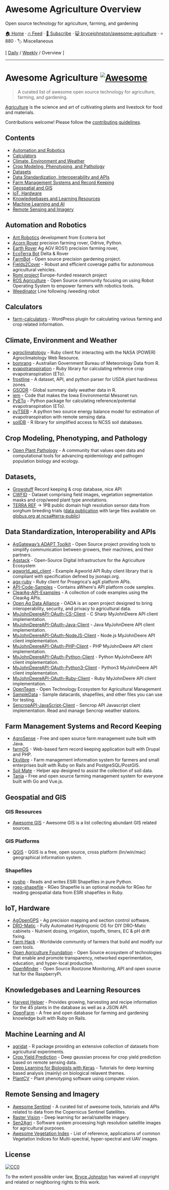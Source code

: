 # Awesome Agriculture Overview

Open source technology for agriculture, farming, and gardening

[🏠 Home](/README.md) · [🔥 Feed](https://test.trackawesomelist.com/brycejohnston/awesome-agriculture/rss.xml) · [📮 Subscribe](https://trackawesomelist.us17.list-manage.com/subscribe?u=d2f0117aa829c83a63ec63c2f&id=36a103854c) · [😺 brycejohnston/awesome-agriculture](https://github.com/brycejohnston/awesome-agriculture) · ⭐ 880 · 🏷️ Miscellaneous

[ [Daily](/content/brycejohnston/awesome-agriculture/README.md) / [Weekly](/content/brycejohnston/awesome-agriculture/week/README.md) / Overview ]

---

# Awesome Agriculture [![Awesome](https://awesome.re/badge.svg)](https://awesome.re)

> A curated list of awesome open source technology for agriculture, farming, and gardening.

[Agriculture](https://en.wikipedia.org/wiki/Agriculture) is the science and art of cultivating plants and livestock for food and materials.

Contributions welcome! Please follow the [contributing guidelines](https://github.com/beaorn/awesome-agriculture/blob/master/contributing.md).

## Contents

*   [Automation and Robotics](#automation-and-robotics)
*   [Calculators](#calculators)
*   [Climate, Environment and Weather](#climate-environment-and-weather)
*   [Crop Modeling, Phenotyping, and Pathology](#crop-modeling-phenotyping-and-pathology)
*   [Datasets](#datasets)
*   [Data Standardization, Interoperability and APIs](#data-standardization-interoperability-and-apis)
*   [Farm Management Systems and Record Keeping](#farm-management-systems-and-record-keeping)
*   [Geospatial and GIS](#geospatial-and-gis)
*   [IoT, Hardware](#iot-hardware)
*   [Knowledgebases and Learning Resources](#knowledgebases-and-learning-resources)
*   [Machine Learning and AI](#machine-learning-and-ai)
*   [Remote Sensing and Imagery](#remote-sensing-and-imagery)

## Automation and Robotics

*   [Ant Robotics](https://antrobotics.de/) development from Ecoterra bot
*   [Acorn Rover](https://github.com/Twisted-Fields) precision farming rover, Odrive, Python.
*   [Earth Rover](https://github.com/earthrover) Ag AGV ROS1) precision farming rover,
*   [EcoTerra Bot](https://ecoterrabot.com/) Delta & Rover
*   [FarmBot](https://github.com/farmbot) -  Open source precision gardening project.
*   [Fields2Cover](https://github.com/Fields2Cover/Fields2Cover) - Robust and efficient coverage paths for autonomous agricultural vehicles.
*   [Romi project](https://media.romi-project.eu/documents/index.html) Europe-funded research project
*   [ROS Agriculture](http://rosagriculture.org/) - Open Source community focusing on using Robot Operating System to empower farmers with robotics tools.
*   [Weedinator](https://hackaday.io/project/53896-weedinator-2019) Line following /weeding robot

## Calculators

*   [farm-calculators](https://github.com/brycejohnston/farm-calculators) - WordPress plugin for calculating various farming and crop related information.

## Climate, Environment and Weather

*   [agroclimatology](https://github.com/brycejohnston/agroclimatology) - Ruby client for interacting with the NASA (POWER) Agroclimatology Web Resource.
*   [bomrang](https://github.com/ropensci/bomrang) - Australian Government Bureau of Meteorology Data from R.
*   [evapotranspiration](https://github.com/brycejohnston/evapotranspiration) - Ruby library for calculating reference crop evapotranspiration (ETo).
*   [frostline](https://github.com/waldoj/frostline) - A dataset, API, and python parser for USDA plant hardiness zones.
*   [GSODR](https://github.com/ropensci/GSODR) - Global summary daily weather data in R.
*   [iem](https://github.com/akrherz/iem) - Code that makes the Iowa Environmental Mesonet run.
*   [PyETo](https://github.com/woodcrafty/PyETo) - Python package for calculating reference/potential evapotranspiration (ETo).
*   [pyTSEB](https://github.com/hectornieto/pyTSEB) - A python two source energy balance model for estimation of evapotranspiration with remote sensing data.
*   [soilDB](https://github.com/ncss-tech/soilDB) - R library for simplified access to NCSS soil databases.

## Crop Modeling, Phenotyping, and Pathology

*   [Open Plant Pathology](https://www.openplantpathology.org/) - A community that values open data and computational tools for advancing epidemiology and pathogen population biology and ecology.

## Datasets,

*   [Growstuff](https://www.growstuff.org/crops) Record keeping & crop database, nice API
*   [CWFID](https://github.com/cwfid/dataset) - Dataset comprising field images, vegetation segmentation masks and crop/weed plant type annotations.
*   [TERRA REF](https://terraref.org) -> 1PB public domain high resolution sensor data from sorghum breeding trials ([data publication](https://doi.org/10.5061/dryad.4b8gtht99) with large files available on [globus.org at ncsa#terra-public](https://app.globus.org/file-manager?origin_id=e8feaff4-96cd-11ea-bf90-0e6cccbb0103\&origin_path=%2F))

## Data Standardization, Interoperability and APIs

*   [AgGateway’s ADAPT Toolkit](https://adaptframework.org) - Open Source project providing tools to simplify communication between growers, their machines, and their partners.
*   [Agstack](https://agstack.org) - Open-Source Digital Infrastructure for the Agriculture Ecosystem
*   [agworld\_api\_client](https://github.com/agworld/agworld_api_client) - Example Agworld API Ruby client library that is compliant with specification defined by jsonapi.org.
*   [agx-ruby](https://github.com/brycejohnston/agx-ruby) - Ruby client for Proagrica's agX platform APIs.
*   [API-Code-Samples](https://github.com/aWhereAPI/API-Code-Samples) - Contains aWhere's API platform code samples.
*   [ClearAg-API-Examples](https://github.com/IterisClearAg/ClearAg-API-Examples) - A collection of code examples using the ClearAg APIs.
*   [Open Ag Data Alliance](https://github.com/oada) - OADA is an open project designed to bring interoperability, security, and privacy to agricultural data.
*   [MyJohnDeereAPI-OAuth-CS-Client](https://github.com/JohnDeere/MyJohnDeereAPI-OAuth-CS-Client) - C Sharp MyJohnDeere API client implementation.
*   [MyJohnDeereAPI-OAuth-Java-Client](https://github.com/JohnDeere/MyJohnDeereAPI-OAuth-Java-Client) - Java MyJohnDeere API client implementation.
*   [MyJohnDeereAPI-OAuth-NodeJS-Client](https://github.com/JohnDeere/MyJohnDeereAPI-OAuth-NodeJS-Client) - Node.js MyJohnDeere API client implementation.
*   [MyJohnDeereAPI-OAuth-PHP-Client](https://github.com/JohnDeere/MyJohnDeereAPI-OAuth-PHP-Client) - PHP MyJohnDeere API client implementation.
*   [MyJohnDeereAPI-OAuth-Python-Client](https://github.com/JohnDeere/MyJohnDeereAPI-OAuth-Python-Client) - Python MyJohnDeere API client implementation.
*   [MyJohnDeereAPI-OAuth-Python3-Client](https://github.com/JohnDeere/MyJohnDeereAPI-OAuth-Python3-Client) - Python3 MyJohnDeere API client implementation.
*   [MyJohnDeereAPI-OAuth-Ruby-Client](https://github.com/JohnDeere/MyJohnDeereAPI-OAuth-Ruby-Client) - Ruby MyJohnDeere API client implementation.
*   [OpenTeam](https://openteam.community/) - Open Technology Ecosystem for Agricultural Management
*   [SampleData](https://github.com/JohnDeere/SampleData) - Sample datacards, shapefiles, and other files you can use for testing.
*   [SencropAPI-JavaScript-Client](https://github.com/sencrop/sencrop-js-api-client) - Sencrop API Javascript client implementation. Read and manage Sencrop weather stations.

## Farm Management Systems and Record Keeping

*   [AgroSense](https://bitbucket.org/corizon/agrosense) - Free and open source farm management suite built with Java.
*   [farmOS](https://github.com/farmOS/farmOS) - Web-based farm record keeping application built with Drupal and PHP.
*   [Ekylibre](https://github.com/ekylibre/ekylibre) - Farm management information system for farmers and small enterprises built with Ruby on Rails and PostgreSQL/PostGIS.
*   [Soil Mate](https://github.com/Open-Source-Agriculture/soil_mate) - Helper app designed to assist the collection of soil data.
*   [Tania](https://github.com/Tanibox/tania-core) - Free and open source farming management system for everyone built with Go and Vue.js.

## Geospatial and GIS

### GIS Resources

*   [Awesome GIS](https://github.com/sshuair/awesome-gis) - Awesome GIS is a list collecting abundant GIS related sources.

### GIS Platforms

*   [QGIS](https://qgis.org) - QGIS is a free, open source, cross platform (lin/win/mac) geographical information system.

### Shapefiles

*   [pyshp](https://github.com/GeospatialPython/pyshp) - Reads and writes ESRI Shapefiles in pure Python.
*   [rgeo-shapefile](https://github.com/rgeo/rgeo-shapefile) - RGeo Shapefile is an optional module for RGeo for reading geospatial data from ESRI shapefiles in Ruby.

## IoT, Hardware

*   [AgOpenGPS](https://github.com/farmerbriantee/AgOpenGPS) - Ag precision mapping and section control software.
*   [DRO-Matic](https://github.com/drolsen/DRO-Matic) - Fully Automated Hydroponic OS for DIY DRO-Matic cabinets - Nutrient dosing, irrigation, topoffs, timers, EC & pH drift fixing.
*   [Farm Hack](https://farmhack.org/tools) - Worldwide community of farmers that build and modify our own tools.
*   [Open Agriculture Foundation](https://github.com/OpenAgricultureFoundation) -  Open Source ecosystem of technologies that enable and promote transparency, networked experimentation, education, and hyper-local production.
*   [OpenMinder](https://github.com/autogrow/openminder) - Open Source Rootzone Monitoring, API and open source hat for the RaspberryPi.

## Knowledgebases and Learning Resources

*   [Harvest Helper](https://github.com/damwhit/harvest_helper) -  Provides growing, harvesting and recipe information for the 45 plants in the database as well as a JSON API.
*   [OpenFarm](https://github.com/openfarmcc/OpenFarm) - A free and open database for farming and gardening knowledge built with Ruby on Rails.

## Machine Learning and AI

*   [agridat](https://github.com/kwstat/agridat) - R package providing an extensive collection of datasets from agricultural experiments.
*   [Crop Yield Prediction](https://github.com/JiaxuanYou/crop_yield_prediction) - Deep gaussian process for crop yield prediction based on remote sensing data.
*   [Deep Learning for Biologists with Keras](https://github.com/totti0223/deep_learning_for_biologists_with_keras) - Tutorials for deep learning based analysis (mainly) on biological relavent themes.
*   [PlantCV](https://github.com/danforthcenter/plantcv) - Plant phenotyping software using computer vision.

## Remote Sensing and Imagery

*   [Awesome Sentinel](https://github.com/Fernerkundung/awesome-sentinel) - A curated list of awesome tools, tutorials and APIs related to data from the Copernicus Sentinel Satellites.
*   [Raster Vision](https://github.com/azavea/raster-vision) - Deep learning for aerial/satellite imagery.
*   [Sen2Agri](https://github.com/Sen2Agri/Sen2Agri-System) - Software system processing high resolution satellite images for agricultural purposes.
*   [Awesome Vegetation Index](https://github.com/px39n/Awesome-Vegetation-Index) - List of reference, applications of common Vegetation Indices for Multi-spectral, hyper-spectral and UAV images.

## License

[![CC0](http://mirrors.creativecommons.org/presskit/buttons/88x31/svg/cc-zero.svg)](https://creativecommons.org/publicdomain/zero/1.0/)

To the extent possible under law, [Bryce Johnston](https://github.com/brycejohnston) has waived all copyright and related or neighboring rights to this work.

